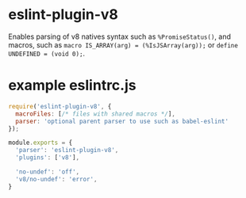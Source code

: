 # eslint-plugin-v8

Enables parsing of v8 natives syntax such as `%PromiseStatus()`, and macros, such as `macro IS_ARRAY(arg) = (%IsJSArray(arg));` or `define UNDEFINED = (void 0);`.


# example eslintrc.js
```js
require('eslint-plugin-v8', {
  macroFiles: [/* files with shared macros */],
  parser: 'optional parent parser to use such as babel-eslint'
});

module.exports = {
  'parser': 'eslint-plugin-v8',
  'plugins': ['v8'],

  'no-undef': 'off',
  'v8/no-undef': 'error',
}
```
